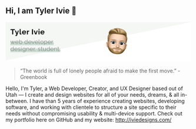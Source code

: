 ## Hi, I am Tyler Ivie :herb:
![GitHub Header of Me](/gitHub-headerV3.png?raw=true)


> “The world is full of lonely people afraid to make the first move.”
> -Greenbook

Hello, I'm Tyler, a Web Developer, Creator, and UX Designer based out of Utah — I create and design websites for all of your needs, dreams, & all in-between. I have than 5 years of experience creating websites, developing software, and working with clientele to structure a site specific to their needs without compromising usability & multi-device support. Check out my portfolio here on GitHub and my website: http://iviedesigns.com/


<!--
**tivie001/tivie001** is a ✨ _special_ ✨ repository because its `README.md` (this file) appears on your GitHub profile.


- 🔭 I’m currently working on ...
- 🌱 I’m currently learning ...
- 👯 I’m looking to collaborate on ...
- 🤔 I’m looking for help with ...
- 💬 Ask me about ...
- 📫 How to reach me: ...
- 😄 Pronouns: ...
- ⚡ Fun fact: ...
-->
